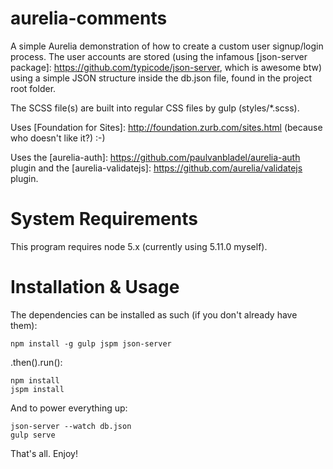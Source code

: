 # aurelia-comments
A simple Aurelia demonstration of how to create a custom user signup/login process. The user accounts are stored (using the infamous [json-server package]: https://github.com/typicode/json-server, which is awesome btw) using a simple JSON structure inside the db.json file, found in the project root folder.

The SCSS file(s) are built into regular CSS files by gulp (styles/*.scss).

Uses [Foundation for Sites]: http://foundation.zurb.com/sites.html (because who doesn't like it?) :-)

Uses the [aurelia-auth]: https://github.com/paulvanbladel/aurelia-auth plugin and the [aurelia-validatejs]: https://github.com/aurelia/validatejs plugin.

# System Requirements
This program requires node 5.x (currently using 5.11.0 myself).

# Installation & Usage
The dependencies can be installed as such (if you don't already have them):

```
npm install -g gulp jspm json-server
```

.then().run():

```
npm install
jspm install
```

And to power everything up:

```
json-server --watch db.json
gulp serve
```

That's all. Enjoy!
